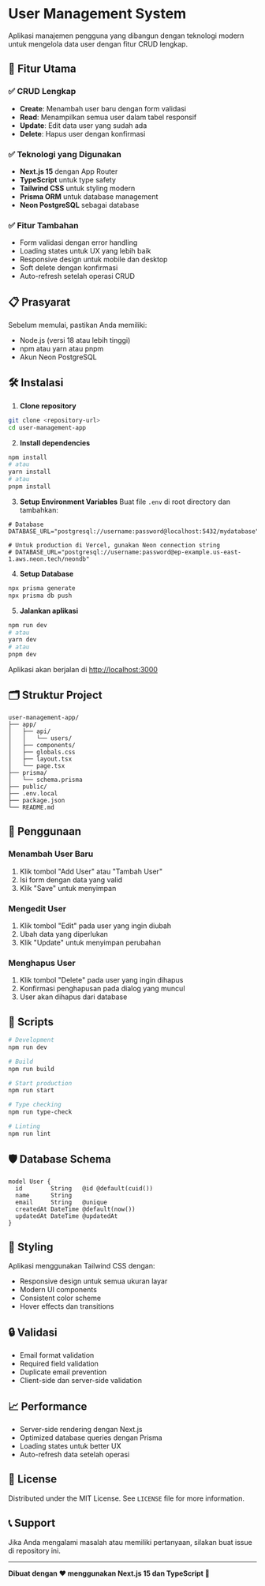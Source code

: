 # User Management System

Aplikasi manajemen pengguna yang dibangun dengan teknologi modern untuk mengelola data user dengan fitur CRUD lengkap.

## 🚀 Fitur Utama

### ✅ CRUD Lengkap
- **Create**: Menambah user baru dengan form validasi
- **Read**: Menampilkan semua user dalam tabel responsif
- **Update**: Edit data user yang sudah ada
- **Delete**: Hapus user dengan konfirmasi

### ✅ Teknologi yang Digunakan
- **Next.js 15** dengan App Router
- **TypeScript** untuk type safety
- **Tailwind CSS** untuk styling modern
- **Prisma ORM** untuk database management
- **Neon PostgreSQL** sebagai database

### ✅ Fitur Tambahan
- Form validasi dengan error handling
- Loading states untuk UX yang lebih baik
- Responsive design untuk mobile dan desktop
- Soft delete dengan konfirmasi
- Auto-refresh setelah operasi CRUD

## 📋 Prasyarat

Sebelum memulai, pastikan Anda memiliki:
- Node.js (versi 18 atau lebih tinggi)
- npm atau yarn atau pnpm
- Akun Neon PostgreSQL

## 🛠️ Instalasi

1. **Clone repository**
```bash
git clone <repository-url>
cd user-management-app
```

2. **Install dependencies**
```bash
npm install
# atau
yarn install
# atau
pnpm install
```

3. **Setup Environment Variables**
Buat file `.env` di root directory dan tambahkan:
```env
# Database
DATABASE_URL="postgresql://username:password@localhost:5432/mydatabase"

# Untuk production di Vercel, gunakan Neon connection string
# DATABASE_URL="postgresql://username:password@ep-example.us-east-1.aws.neon.tech/neondb"
```

4. **Setup Database**
```bash
npx prisma generate
npx prisma db push
```

5. **Jalankan aplikasi**
```bash
npm run dev
# atau
yarn dev
# atau
pnpm dev
```

Aplikasi akan berjalan di [http://localhost:3000](http://localhost:3000)

## 🗂️ Struktur Project

```
user-management-app/
├── app/
│   ├── api/
│   │   └── users/
│   ├── components/
│   ├── globals.css
│   ├── layout.tsx
│   └── page.tsx
├── prisma/
│   └── schema.prisma
├── public/
├── .env.local
├── package.json
└── README.md
```

## 📱 Penggunaan

### Menambah User Baru
1. Klik tombol "Add User" atau "Tambah User"
2. Isi form dengan data yang valid
3. Klik "Save" untuk menyimpan

### Mengedit User
1. Klik tombol "Edit" pada user yang ingin diubah
2. Ubah data yang diperlukan
3. Klik "Update" untuk menyimpan perubahan

### Menghapus User
1. Klik tombol "Delete" pada user yang ingin dihapus
2. Konfirmasi penghapusan pada dialog yang muncul
3. User akan dihapus dari database

## 🔧 Scripts

```bash
# Development
npm run dev

# Build
npm run build

# Start production
npm run start

# Type checking
npm run type-check

# Linting
npm run lint
```

## 🛡️ Database Schema

```prisma
model User {
  id        String   @id @default(cuid())
  name      String
  email     String   @unique
  createdAt DateTime @default(now())
  updatedAt DateTime @updatedAt
}
```

## 🎨 Styling

Aplikasi menggunakan Tailwind CSS dengan:
- Responsive design untuk semua ukuran layar
- Modern UI components
- Consistent color scheme
- Hover effects dan transitions

## 🔒 Validasi

- Email format validation
- Required field validation
- Duplicate email prevention
- Client-side dan server-side validation

## 📈 Performance

- Server-side rendering dengan Next.js
- Optimized database queries dengan Prisma
- Loading states untuk better UX
- Auto-refresh data setelah operasi

## 📄 License

Distributed under the MIT License. See `LICENSE` file for more information.

## 📞 Support

Jika Anda mengalami masalah atau memiliki pertanyaan, silakan buat issue di repository ini.

---

**Dibuat dengan ❤️ menggunakan Next.js 15 dan TypeScript 🗿**